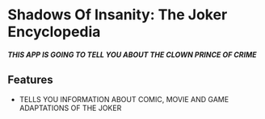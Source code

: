# Shadows Of Insanity: The Joker Encyclopedia
##### *_THIS APP IS GOING TO TELL YOU ABOUT THE CLOWN PRINCE OF CRIME_*

## Features
- TELLS YOU INFORMATION ABOUT COMIC, MOVIE AND GAME ADAPTATIONS OF THE JOKER